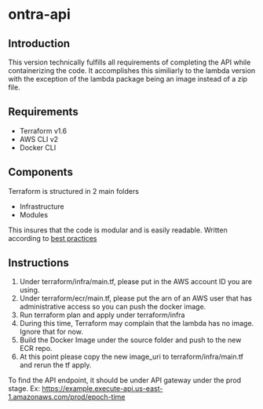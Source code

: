 # ontra-api

## Introduction
This version technically fulfills all requirements of completing the API while containerizing the code. It accomplishes this similiarly to the lambda version with the exception of the lambda package being an image instead of a zip file.

## Requirements
* Terraform v1.6
* AWS CLI v2
* Docker CLI

## Components
Terraform is structured in 2 main folders
* Infrastructure
* Modules

This insures that the code is modular and is easily readable. Written according to [best practices](https://developer.hashicorp.com/terraform/language/modules/develop/structure)

## Instructions
1. Under terraform/infra/main.tf, please put in the AWS account ID you are using.
2. Under terraform/ecr/main.tf, please put the arn of an AWS user that has administrative access so you can push the docker image.
3. Run terraform plan and apply under terraform/infra
4. During this time, Terraform may complain that the lambda has no image. Ignore that for now.
5. Build the Docker Image under the source folder and push to the new ECR repo.
6. At this point please copy the new image_uri to terraform/infra/main.tf and rerun the tf apply.

To find the API endpoint, it should be under API gateway under the prod stage.
Ex: https://example.execute-api.us-east-1.amazonaws.com/prod/epoch-time